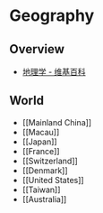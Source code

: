 # Geography

## Overview

- [地理学 - 维基百科](https://zh.wikipedia.org/wiki/%E5%9C%B0%E7%90%86%E5%AD%A6)

## World

- [[Mainland China]]
- [[Macau]]
- [[Japan]]
- [[France]]
- [[Switzerland]]
- [[Denmark]]
- [[United States]]
- [[Taiwan]]
- [[Australia]]
